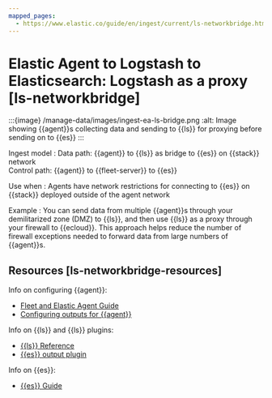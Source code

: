 ```yaml
---
mapped_pages:
  - https://www.elastic.co/guide/en/ingest/current/ls-networkbridge.html
---
```


# Elastic Agent to Logstash to Elasticsearch: Logstash as a proxy [ls-networkbridge]

:::{image} /manage-data/images/ingest-ea-ls-bridge.png
:alt: Image showing {{agent}}s collecting data and sending to {{ls}} for proxying before sending on to {{es}}
:::

Ingest model
:   Data path: {{agent}} to {{ls}} as bridge to {{es}} on {{stack}} network<br> Control path: {{agent}} to {{fleet-server}} to {{es}}

Use when
:   Agents have network restrictions for connecting to {{es}} on {{stack}} deployed outside of the agent network

Example
:   You can send data from multiple {{agent}}s through your demilitarized zone (DMZ) to {{ls}}, and then use {{ls}} as a proxy through your firewall to {{ecloud}}. This approach helps reduce the number of firewall exceptions needed to forward data from large numbers of {{agent}}s.


## Resources [ls-networkbridge-resources]

Info on configuring {{agent}}:

* [Fleet and Elastic Agent Guide](https://www.elastic.co/guide/en/fleet/current)
* [Configuring outputs for {{agent}}](/reference/ingestion-tools/fleet/elastic-agent-output-configuration.md)

Info on {{ls}} and {{ls}} plugins:

* [{{ls}} Reference](https://www.elastic.co/guide/en/logstash/current)
* [{{es}} output plugin](logstash://reference/plugins-outputs-elasticsearch.md)

Info on {{es}}:

* [{{es}} Guide](https://www.elastic.co/guide/en/elasticsearch/reference/current)

